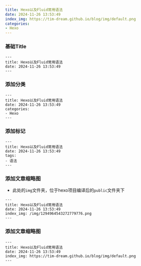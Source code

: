 ```yaml
---
title: Hexo以及Fluid常用语法
date: 2024-11-26 13:53:49
index_img: https://tim-dream.github.io/blog/img/default.png 
categories:
- Hexo
---
```


### 基础Title
```
---
title: Hexo以及Fluid常用语法
date: 2024-11-26 13:53:49
---
```

### 添加分类
```
---
title: Hexo以及Fluid常用语法
date: 2024-11-26 13:53:49
categories:
- Hexo
---
```


### 添加标记
```
---
title: Hexo以及Fluid常用语法
date: 2024-11-26 13:53:49
tags:
- 语法
---
```

### 添加文章缩略图
- 此处的`img`文件夹，位于hexo项目编译后的`public`文件夹下
```
---
title: Hexo以及Fluid常用语法
date: 2024-11-26 13:53:49
index_img: /img/1294964543272779776.png
---
```

### 添加文章缩略图
```
---
title: Hexo以及Fluid常用语法
date: 2024-11-26 13:53:49
index_img: https://tim-dream.github.io/blog/img/default.png 
---
```